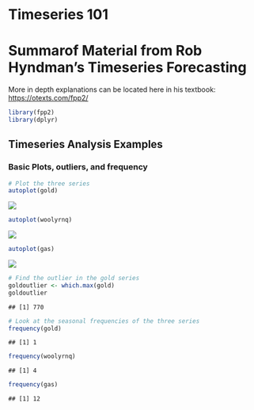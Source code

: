 Timeseries 101
================

# Summarof Material from Rob Hyndman’s Timeseries Forecasting

More in depth explanations can be located here in his textbook:
<https://otexts.com/fpp2/>

``` r
library(fpp2)
library(dplyr)
```

## Timeseries Analysis Examples

### Basic Plots, outliers, and frequency

``` r
# Plot the three series
autoplot(gold)
```

![](TS-Notes_files/figure-gfm/unnamed-chunk-1-1.png)<!-- -->

``` r
autoplot(woolyrnq)
```

![](TS-Notes_files/figure-gfm/unnamed-chunk-1-2.png)<!-- -->

``` r
autoplot(gas)
```

![](TS-Notes_files/figure-gfm/unnamed-chunk-1-3.png)<!-- -->

``` r
# Find the outlier in the gold series
goldoutlier <- which.max(gold)
goldoutlier
```

    ## [1] 770

``` r
# Look at the seasonal frequencies of the three series
frequency(gold)
```

    ## [1] 1

``` r
frequency(woolyrnq)
```

    ## [1] 4

``` r
frequency(gas)
```

    ## [1] 12
